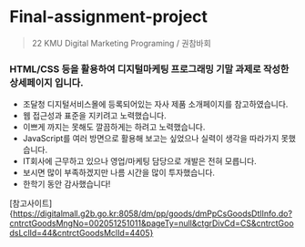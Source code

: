 # Final-assignment-project

> 22 KMU Digital Marketing Programing / 권참바회

### HTML/CSS 등을 활용하여 디지털마케팅 프로그래밍 기말 과제로 작성한 상세페이지 입니다.

+ 조달청 디지털서비스몰에 등록되어있는 자사 제품 소개페이지를 참고하였습니다.
+ 웹 접근성과 표준을 지키려고 노력했습니다.
+ 이쁘게 까지는 못해도 깔끔하게는 하려고 노력했습니다.
+ JavaScript를 여러 방면으로 활용해 보고는 싶었으나 실력이 생각을 따라가지 못했습니다.
+ IT회사에 근무하고 있으나 영업/마케팅 담당으로 개발은 전혀 모릅니다.
+ 보시면 많이 부족하겠지만 나름 시간을 많이 투자했습니다.
+ 한학기 동안 감사했습니다!


[참고사이트]{https://digitalmall.g2b.go.kr:8058/dm/pp/goods/dmPpCsGoodsDtlInfo.do?cntrctGoodsMngNo=002051251011&pageTy=null&ctgrDivCd=CS&cntrctGoodsLclId=44&cntrctGoodsMclId=4405}

